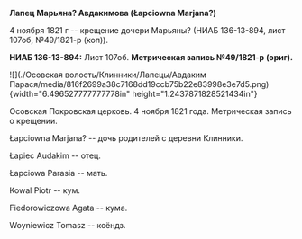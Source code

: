 **Лапец Марьяна? Авдакимова (Łapciowna Marjana?)**

4 ноября 1821 г -- крещение дочери Марьяны? (НИАБ 136-13-894, лист
107об, №49/1821-р (коп)).

**НИАБ 136-13-894:** Лист 107об. **Метрическая запись №49/1821-р
(ориг).**

![](./Осовская волость/Клинники/Лапецы/Авдаким Парася/media/816f2699a38c7168dd19ccb75b22e83998e3e7d5.png){width="6.496527777777778in"
height="1.2437871828521434in"}

Осовская Покровская церковь. 4 ноября 1821 года. Метрическая запись о
крещении.

Łapciowna Marjana? -- дочь родителей с деревни Клинники.

Łapiec Audakim -- отец.

Łapciowa Parasia -- мать.

Kowal Piotr -- кум.

Fiedorowiczowa Agata -- кума.

Woyniewicz Tomasz -- ксёндз.
